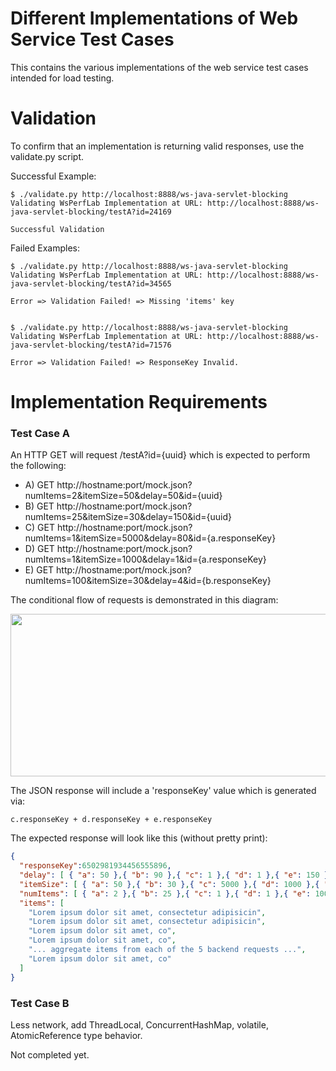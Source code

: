 # Different Implementations of Web Service Test Cases

This contains the various implementations of the web service test cases intended for load testing.

# Validation

To confirm that an implementation is returning valid responses, use the validate.py script.

Successful Example:

```
$ ./validate.py http://localhost:8888/ws-java-servlet-blocking
Validating WsPerfLab Implementation at URL: http://localhost:8888/ws-java-servlet-blocking/testA?id=24169

Successful Validation
```

Failed Examples:

```
$ ./validate.py http://localhost:8888/ws-java-servlet-blocking
Validating WsPerfLab Implementation at URL: http://localhost:8888/ws-java-servlet-blocking/testA?id=34565

Error => Validation Failed! => Missing 'items' key


$ ./validate.py http://localhost:8888/ws-java-servlet-blocking
Validating WsPerfLab Implementation at URL: http://localhost:8888/ws-java-servlet-blocking/testA?id=71576

Error => Validation Failed! => ResponseKey Invalid.
```

# Implementation Requirements

### Test Case A

An HTTP GET will request /testA?id={uuid} which is expected to perform the following:

- A) GET http://hostname:port/mock.json?numItems=2&itemSize=50&delay=50&id={uuid}
- B) GET http://hostname:port/mock.json?numItems=25&itemSize=30&delay=150&id={uuid}
- C) GET http://hostname:port/mock.json?numItems=1&itemSize=5000&delay=80&id={a.responseKey}
- D) GET http://hostname:port/mock.json?numItems=1&itemSize=1000&delay=1&id={a.responseKey}
- E) GET http://hostname:port/mock.json?numItems=100&itemSize=30&delay=4&id={b.responseKey}

The conditional flow of requests is demonstrated in this diagram:

<img src="https://raw.github.com/wiki/benjchristensen/WSPerfLab/images/requests.png" width="860" height="260">

The JSON response will include a 'responseKey' value which is generated via:

```
c.responseKey + d.responseKey + e.responseKey
```

The expected response will look like this (without pretty print):

```json
{
  "responseKey":6502981934456555896, 
  "delay": [ { "a": 50 },{ "b": 90 },{ "c": 1 },{ "d": 1 },{ "e": 150 } ],
  "itemSize": [ { "a": 50 },{ "b": 30 },{ "c": 5000 },{ "d": 1000 },{ "e": 30 } ],
  "numItems": [ { "a": 2 },{ "b": 25 },{ "c": 1 },{ "d": 1 },{ "e": 100 } ],
  "items": [
    "Lorem ipsum dolor sit amet, consectetur adipisicin",
    "Lorem ipsum dolor sit amet, consectetur adipisicin",
    "Lorem ipsum dolor sit amet, co",
    "Lorem ipsum dolor sit amet, co",
    "... aggregate items from each of the 5 backend requests ...",
    "Lorem ipsum dolor sit amet, co"
  ]
}
```


### Test Case B

Less network, add ThreadLocal, ConcurrentHashMap, volatile, AtomicReference type behavior.

Not completed yet.

